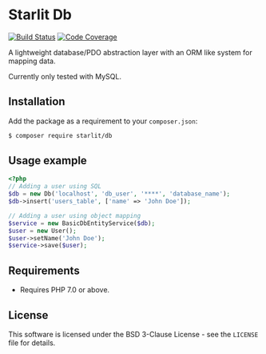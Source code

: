 # Starlit Db

[![Build Status](https://travis-ci.org/starweb/starlit-db.svg?branch=master)](https://travis-ci.org/starweb/starlit-db)
[![Code Coverage](https://scrutinizer-ci.com/g/starweb/starlit-db/badges/coverage.png?b=master)](https://scrutinizer-ci.com/g/starweb/starlit-db/?branch=master)

A lightweight database/PDO abstraction layer with an ORM like system for mapping data.

Currently only tested with MySQL.

## Installation
Add the package as a requirement to your `composer.json`:
```bash
$ composer require starlit/db
```

## Usage example
```php
<?php
// Adding a user using SQL
$db = new Db('localhost', 'db_user', '****', 'database_name');
$db->insert('users_table', ['name' => 'John Doe']);

// Adding a user using object mapping
$service = new BasicDbEntityService($db);
$user = new User();
$user->setName('John Doe');
$service->save($user);

```


## Requirements
- Requires PHP 7.0 or above.

## License
This software is licensed under the BSD 3-Clause License - see the `LICENSE` file for details.

